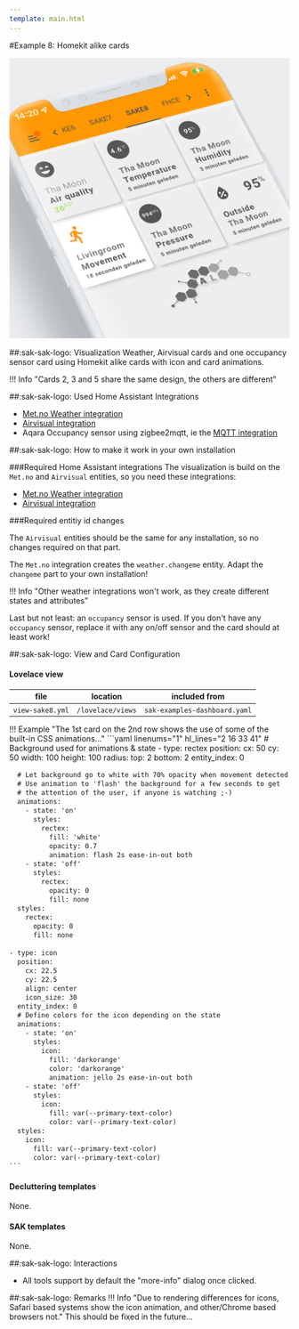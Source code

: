 ```yaml
---
template: main.html
---
```

#Example 8: Homekit alike cards

![AmoebeLabs Swiss Army Knife Custom Card Example 8 - Homekit alike]

##:sak-sak-logo: Visualization
Weather, Airvisual cards and one occupancy sensor card using Homekit alike cards with icon and card animations.

!!! Info "Cards 2, 3 and 5 share the same design, the others are different"

##:sak-sak-logo: Used Home Assistant Integrations
- [Met.no Weather integration](https://www.home-assistant.io/integrations/met/)
- [Airvisual integration](https://www.home-assistant.io/integrations/airvisual/)
- Aqara Occupancy sensor using zigbee2mqtt, ie the [MQTT integration](https://www.home-assistant.io/integrations/mqtt/)

##:sak-sak-logo: How to make it work in your own installation

###Required Home Assistant integrations
The visualization is build on the `Met.no` and `Airvisual` entities, so you need these integrations:

- [Met.no Weather integration](https://www.home-assistant.io/integrations/met/)
- [Airvisual integration](https://www.home-assistant.io/integrations/airvisual/)

###Required entitiy id changes

The `Airvisual` entities should be the same for any installation, so no changes required on that part.

The `Met.no` integration creates the `weather.changeme` entity. Adapt the `changeme` part to your own installation!

!!! Info "Other weather integrations won't work, as they create different states and attributes"

Last but not least: an `occupancy` sensor is used. If you don't have any `occupancy` sensor, replace it with any on/off sensor and the card should at least work!

##:sak-sak-logo: View and Card Configuration

#### Lovelace view
| file | location | included from |
| ---- | -------- | ------------- |
| `view-sake8.yml` | `/lovelace/views` | `sak-examples-dashboard.yaml`|

!!! Example "The 1st card on the 2nd row shows the use of some of the built-in CSS animations..."
    ```yaml linenums="1" hl_lines="2 16 33 41"
    # Background used for animations & state
    - type: rectex
      position:
        cx: 50
        cy: 50
        width: 100
        height: 100
        radius:
          top: 2
          bottom: 2
      entity_index: 0

      # Let background go to white with 70% opacity when movement detected
      # Use animation to 'flash' the background for a few seconds to get
      # the attention of the user, if anyone is watching ;-)
      animations:
        - state: 'on'
          styles:
            rectex:
              fill: 'white'
              opacity: 0.7
              animation: flash 2s ease-in-out both
        - state: 'off'
          styles:
            rectex:
              opacity: 0
              fill: none
      styles:
        rectex:
          opacity: 0
          fill: none

    - type: icon
      position:
        cx: 22.5
        cy: 22.5
        align: center
        icon_size: 30
      entity_index: 0
      # Define colors for the icon depending on the state
      animations:
        - state: 'on'
          styles:
            icon:
              fill: 'darkorange'
              color: 'darkorange'
              animation: jello 2s ease-in-out both
        - state: 'off'
          styles:
            icon:
              fill: var(--primary-text-color)
              color: var(--primary-text-color)
      styles:
        icon:
          fill: var(--primary-text-color)
          color: var(--primary-text-color)
    ```

#### Decluttering templates
None.

#### SAK templates
None.

##:sak-sak-logo: Interactions
- All tools support by default the "more-info" dialog once clicked.

##:sak-sak-logo: Remarks
!!! Info "Due to rendering differences for icons, Safari based systems show the icon animation, and other/Chrome based browsers not."
    This should be fixed in the future...

<!-- Image references -->

[AmoebeLabs Swiss Army Knife Custom Card Example 8 - Homekit alike]: ../assets/screenshots/sak-example-8.png "Swiss Army Knife Example 8 - Homekit alike"